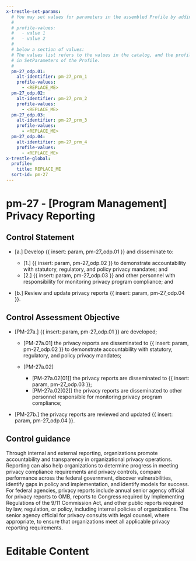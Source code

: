 ```yaml
---
x-trestle-set-params:
  # You may set values for parameters in the assembled Profile by adding
  #
  # profile-values:
  #   - value 1
  #   - value 2
  #
  # below a section of values:
  # The values list refers to the values in the catalog, and the profile-values represent values
  # in SetParameters of the Profile.
  #
  pm-27_odp.01:
    alt-identifier: pm-27_prm_1
    profile-values:
      - <REPLACE_ME>
  pm-27_odp.02:
    alt-identifier: pm-27_prm_2
    profile-values:
      - <REPLACE_ME>
  pm-27_odp.03:
    alt-identifier: pm-27_prm_3
    profile-values:
      - <REPLACE_ME>
  pm-27_odp.04:
    alt-identifier: pm-27_prm_4
    profile-values:
      - <REPLACE_ME>
x-trestle-global:
  profile:
    title: REPLACE_ME
  sort-id: pm-27
---
```


# pm-27 - \[Program Management\] Privacy Reporting

## Control Statement

- \[a.\] Develop {{ insert: param, pm-27_odp.01 }} and disseminate to:

  - \[1.\] {{ insert: param, pm-27_odp.02 }} to demonstrate accountability with statutory, regulatory, and policy privacy mandates; and
  - \[2.\] {{ insert: param, pm-27_odp.03 }} and other personnel with responsibility for monitoring privacy program compliance; and

- \[b.\] Review and update privacy reports {{ insert: param, pm-27_odp.04 }}.

## Control Assessment Objective

- \[PM-27a.\] {{ insert: param, pm-27_odp.01 }} are developed;

  - \[PM-27a.01\] the privacy reports are disseminated to {{ insert: param, pm-27_odp.02 }} to demonstrate accountability with statutory, regulatory, and policy privacy mandates;
  - \[PM-27a.02\]

    - \[PM-27a.02[01]\] the privacy reports are disseminated to {{ insert: param, pm-27_odp.03 }};
    - \[PM-27a.02[02]\] the privacy reports are disseminated to other personnel responsible for monitoring privacy program compliance;

- \[PM-27b.\] the privacy reports are reviewed and updated {{ insert: param, pm-27_odp.04 }}.

## Control guidance

Through internal and external reporting, organizations promote accountability and transparency in organizational privacy operations. Reporting can also help organizations to determine progress in meeting privacy compliance requirements and privacy controls, compare performance across the federal government, discover vulnerabilities, identify gaps in policy and implementation, and identify models for success. For federal agencies, privacy reports include annual senior agency official for privacy reports to OMB, reports to Congress required by Implementing Regulations of the 9/11 Commission Act, and other public reports required by law, regulation, or policy, including internal policies of organizations. The senior agency official for privacy consults with legal counsel, where appropriate, to ensure that organizations meet all applicable privacy reporting requirements.

# Editable Content

<!-- Make additions and edits below -->
<!-- The above represents the contents of the control as received by the profile, prior to additions. -->
<!-- If the profile makes additions to the control, they will appear below. -->
<!-- The above markdown may not be edited but you may edit the content below, and/or introduce new additions to be made by the profile. -->
<!-- If there is a yaml header at the top, parameter values may be edited. Use --set-parameters to incorporate the changes during assembly. -->
<!-- The content here will then replace what is in the profile for this control, after running profile-assemble. -->
<!-- The current profile has no added parts for this control, but you may add new ones here. -->
<!-- Each addition must have a heading either of the form ## Control my_addition_name -->
<!-- or ## Part a. (where the a. refers to one of the control statement labels.) -->
<!-- "## Control" parts are new parts added after the statement part. -->
<!-- "## Part" parts are new parts added into the top-level statement part with that label. -->
<!-- Subparts may be added with nested hash levels of the form ### My Subpart Name -->
<!-- underneath the parent ## Control or ## Part being added -->
<!-- See https://ibm.github.io/compliance-trestle/tutorials/ssp_profile_catalog_authoring/ssp_profile_catalog_authoring for guidance. -->
